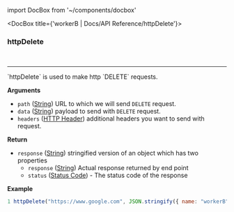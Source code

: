import DocBox from '~/components/docbox'

<DocBox title={'workerB | Docs/API Reference/httpDelete'}>

### **httpDelete**
<br/>
<hr/>
`httpDelete` is used to make http `DELETE` requests.

**Arguments**

-   `path` ([String](https://developer.mozilla.org/docs/Web/JavaScript/Reference/Global_Objects/String)) URL to which we will send `DELETE` request.
-   `data` ([String](https://developer.mozilla.org/docs/Web/JavaScript/Reference/Global_Objects/String)) payload to send with `DELETE` request.
-   `headers` ([HTTP Header](https://developer.mozilla.org/en-US/docs/Glossary/HTTP_header)) additional headers you want to send with request.

**Return**

-   `response` ([String](https://developer.mozilla.org/docs/Web/JavaScript/Reference/Global_Objects/String)) stringified version of an object which has two properties
    -   `response` ([String](https://developer.mozilla.org/docs/Web/JavaScript/Reference/Global_Objects/String)) Actual response returned by end point
    -   `status` ([Status Code](https://developer.mozilla.org/en-US/docs/Web/HTTP/Status)) - The status code of the response

**Example**

```javascript
1 httpDelete("https://www.google.com", JSON.stringify({ name: "workerB" }), {"content-type": "application/json"})
```

</DocBox>